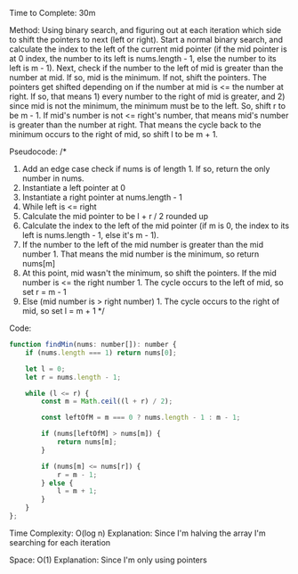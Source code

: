 Time to Complete: 30m

Method: Using binary search, and figuring out at each iteration which side to shift the pointers to next (left or right). Start a normal binary search, and calculate the index to the left of the current mid pointer (if the mid pointer is at 0 index, the number to its left is nums.length - 1, else the number to its left is m - 1). Next, check if the number to the left of mid is greater than the number at mid. If so, mid is the minimum. If not, shift the pointers. The pointers get shifted depending on if the number at mid is <= the number at right. If so, that means 1) every number to the right of mid is greater, and 2) since mid is not the minimum, the minimum must be to the left. So, shift r to be m - 1. If mid's number is not <= right's number, that means mid's number is greater than the number at right. That means the cycle back to the minimum occurs to the right of mid, so shift l to be m + 1.

Pseudocode:
/*
1. Add an edge case check if nums is of length 1. If so, return the only number in nums.
2. Instantiate a left pointer at 0
3. Instantiate a right pointer at nums.length - 1
4. While left is <= right
  1. Calculate the mid pointer to be l + r / 2 rounded up
  2. Calculate the index to the left of the mid pointer (if m is 0, the index to its left is nums.length - 1, else it's m - 1).
  3. If the number to the left of the mid number is greater than the mid number
    1. That means the mid number is the minimum, so return nums[m]
  4. At this point, mid wasn't the minimum, so shift the pointers. If the mid number is <= the right number
    1. The cycle occurs to the left of mid, so set r = m - 1
  5. Else (mid number is > right number)
    1. The cycle occurs to the right of mid, so set l = m + 1
*/

Code:

```js
function findMin(nums: number[]): number {
    if (nums.length === 1) return nums[0];

    let l = 0;
    let r = nums.length - 1;

    while (l <= r) {
        const m = Math.ceil((l + r) / 2);

        const leftOfM = m === 0 ? nums.length - 1 : m - 1;

        if (nums[leftOfM] > nums[m]) {
            return nums[m];
        }

        if (nums[m] <= nums[r]) {
            r = m - 1;
        } else {
            l = m + 1;
        }
    }
};
```


Time Complexity: O(log n)
Explanation: Since I'm halving the array I'm searching for each iteration

Space: O(1)
Explanation: Since I'm only using pointers
